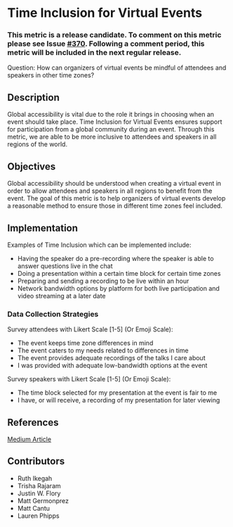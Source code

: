 # Time Inclusion for Virtual Events

### This metric is a release candidate. To comment on this metric please see Issue [#370](https://github.com/chaoss/wg-diversity-inclusion/issues/370). Following a comment period, this metric will be included in the next regular release.

Question: How can organizers of virtual events be mindful of attendees and speakers in other time zones?

## Description

Global accessibility is vital due to the role it brings in choosing when an event should take place. Time Inclusion for Virtual Events ensures support for participation from a global community during an event. Through this metric, we are able to be more inclusive to attendees and speakers in all regions of the world. 

## Objectives
 Global accessibility should be understood when creating a virtual event in order to allow attendees and speakers in all regions to benefit from the event. The goal of this metric is to help organizers of virtual events develop a reasonable method to ensure those in different time zones feel included.

## Implementation

Examples of Time Inclusion which can be implemented include:
- Having the speaker do a pre-recording where the speaker is able to answer questions live in the chat
- Doing a presentation within a certain time block for certain time zones
- Preparing and sending a recording to be live within an hour
- Network bandwidth options by platform for both live participation and video streaming at a later date

### Data Collection Strategies

Survey attendees with Likert Scale [1-5] (Or Emoji Scale):
- The event keeps time zone differences in mind
- The event caters to my needs related to differences in time
- The event provides adequate recordings of the talks I care about
- I was provided with adequate low-bandwidth options at the event

Survey speakers with Likert Scale [1-5] (Or Emoji Scale):
- The time block selected for my presentation at the event is fair to me
- I have, or will receive, a recording of my presentation for later viewing

## References
[Medium Article](https://coonoor.medium.com/how-to-make-virtual-meetings-events-more-inclusive-de742ec0e672)

## Contributors
- Ruth Ikegah
- Trisha Rajaram
- Justin W. Flory
- Matt Germonprez
- Matt Cantu
- Lauren Phipps
